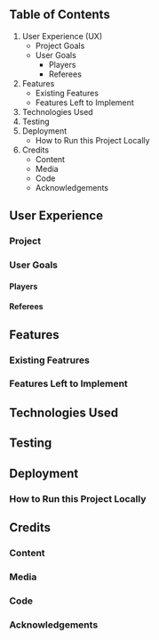 ## Table of Contents
1. User Experience (UX)
   * Project Goals
   * User Goals
     * Players
     * Referees
2. Features
   * Existing Features
   * Features Left to Implement
3. Technologies Used
4. Testing
5. Deployment
   * How to Run this Project Locally
6. Credits
   * Content
   * Media
   * Code
   * Acknowledgements


## User Experience
### Project 

### User Goals
#### Players
#### Referees

## Features
### Existing Featrures
### Features Left to Implement

## Technologies Used

## Testing

## Deployment
### How to Run this Project Locally

## Credits
### Content
### Media
### Code
### Acknowledgements

